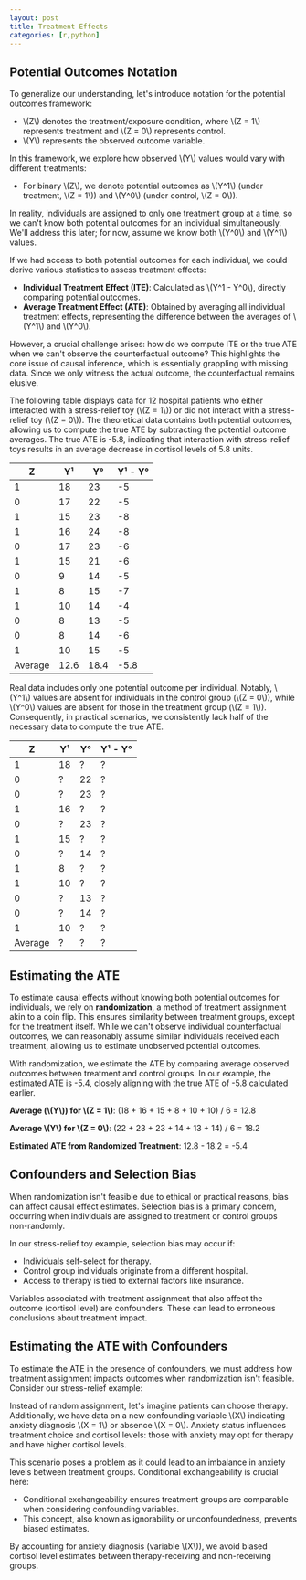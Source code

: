 ```yaml
---
layout: post
title: Treatment Effects
categories: [r,python]
---
```


## Potential Outcomes Notation

To generalize our understanding, let's introduce notation for the potential outcomes framework:

* \\(Z\\) denotes the treatment/exposure condition, where \\(Z = 1\\) represents treatment and \\(Z = 0\\) represents control.
* \\(Y\\) represents the observed outcome variable.

In this framework, we explore how observed \\(Y\\) values would vary with different treatments:

* For binary \\(Z\\), we denote potential outcomes as \\(Y^1\\) (under treatment, \\(Z = 1\\)) and \\(Y^0\\) (under control, \\(Z = 0\\)).

In reality, individuals are assigned to only one treatment group at a time, so we can't know both potential outcomes for an individual simultaneously. We'll address this later; for now, assume we know both \\(Y^0\\) and \\(Y^1\\) values.

If we had access to both potential outcomes for each individual, we could derive various statistics to assess treatment effects:

* __Individual Treatment Effect (ITE)__: Calculated as \\(Y^1 - Y^0\\), directly comparing potential outcomes.
* __Average Treatment Effect (ATE)__: Obtained by averaging all individual treatment effects, representing the difference between the averages of \\(Y^1\\) and \\(Y^0\\).

However, a crucial challenge arises: how do we compute ITE or the true ATE when we can't observe the counterfactual outcome? This highlights the core issue of causal inference, which is essentially grappling with missing data. Since we only witness the actual outcome, the counterfactual remains elusive.

The following table displays data for 12 hospital patients who either interacted with a stress-relief toy (\\(Z = 1\\)) or did not interact with a stress-relief toy (\\(Z = 0\\)). 
The theoretical data contains both potential outcomes, allowing us to compute the true ATE by subtracting the potential outcome averages. The true ATE is -5.8, indicating that interaction with stress-relief toys results in an average decrease in cortisol levels of 5.8 units.

| Z | Y¹ | Y° | Y¹ - Y° |
|---|----|----|---------|
| 1 | 18 | 23 | -5      |
| 0 | 17 | 22 | -5      |
| 1 | 15 | 23 | -8      |
| 1 | 16 | 24 | -8      |
| 0 | 17 | 23 | -6      |
| 1 | 15 | 21 | -6      |
| 0 | 9  | 14 | -5      |
| 1 | 8  | 15 | -7      |
| 1 | 10 | 14 | -4      |
| 0 | 8  | 13 | -5      |
| 0 | 8  | 14 | -6      |
| 1 | 10 | 15 | -5      |
| Average | 12.6 | 18.4 | -5.8 |

Real data includes only one potential outcome per individual. Notably, \\(Y^1\\) values are absent for individuals in the control group (\\(Z = 0\\)), while \\(Y^0\\) values are absent for those in the treatment group (\\(Z = 1\\)). Consequently, in practical scenarios, we consistently lack half of the necessary data to compute the true ATE.

| Z | Y¹ | Y° | Y¹ - Y° |
|---|----|----|---------|
| 1 | 18 | ?  | ?       |
| 0 | ?  | 22 | ?       |
| 0 | ?  | 23 | ?       |
| 1 | 16 | ?  | ?       |
| 0 | ?  | 23 | ?       |
| 1 | 15 | ?  | ?       |
| 0 | ?  | 14 | ?       |
| 1 | 8  | ?  | ?       |
| 1 | 10 | ?  | ?       |
| 0 | ?  | 13 | ?       |
| 0 | ?  | 14 | ?       |
| 1 | 10 | ?  | ?       |
| Average | ? | ?  | ?  |


## Estimating the ATE

To estimate causal effects without knowing both potential outcomes for individuals, we rely on __randomization__, a method of treatment assignment akin to a coin flip. This ensures similarity between treatment groups, except for the treatment itself. While we can't observe individual counterfactual outcomes, we can reasonably assume similar individuals received each treatment, allowing us to estimate unobserved potential outcomes.

With randomization, we estimate the ATE by comparing average observed outcomes between treatment and control groups. In our example, the estimated ATE is -5.4, closely aligning with the true ATE of -5.8 calculated earlier.

__Average (\\(Y\\)) for \\(Z = 1\\)__: (18 + 16 + 15 + 8 + 10 + 10) / 6 = 12.8

__Average \\(Y\\) for \\(Z = 0\\)__: (22 + 23 + 23 + 14 + 13 + 14) / 6 = 18.2

__Estimated ATE from Randomized Treatment__: 12.8 - 18.2 = -5.4


## Confounders and Selection Bias

When randomization isn't feasible due to ethical or practical reasons, bias can affect causal effect estimates. Selection bias is a primary concern, occurring when individuals are assigned to treatment or control groups non-randomly.

In our stress-relief toy example, selection bias may occur if:

* Individuals self-select for therapy.
* Control group individuals originate from a different hospital.
* Access to therapy is tied to external factors like insurance.

Variables associated with treatment assignment that also affect the outcome (cortisol level) are confounders. These can lead to erroneous conclusions about treatment impact.


## Estimating the ATE with Confounders

To estimate the ATE in the presence of confounders, we must address how treatment assignment impacts outcomes when randomization isn't feasible. Consider our stress-relief example:

Instead of random assignment, let's imagine patients can choose therapy. Additionally, we have data on a new confounding variable \\(X\\) indicating anxiety diagnosis \\(X = 1\\) or absence \\(X = 0\\). Anxiety status influences treatment choice and cortisol levels: those with anxiety may opt for therapy and have higher cortisol levels.

This scenario poses a problem as it could lead to an imbalance in anxiety levels between treatment groups. Conditional exchangeability is crucial here:

* Conditional exchangeability ensures treatment groups are comparable when considering confounding variables.
* This concept, also known as ignorability or unconfoundedness, prevents biased estimates.

By accounting for anxiety diagnosis (variable \\(X\\)), we avoid biased cortisol level estimates between therapy-receiving and non-receiving groups.


